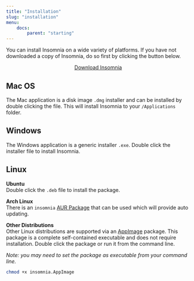 ```yaml
---
title: "Installation"
slug: "installation"
menu:
    docs:
        parent: "starting"
---
```


You can install Insomnia on a wide variety of platforms. If you have not downloaded a copy of
Insomnia, do so first by clicking the button below.

<p style="text-align:center">
<a class="button __download-link" href="/download">Download Insomnia</a>
</p>


## Mac OS

The Mac application is a disk image `.dmg` installer and can be installed by
double clicking the file. This will install Insomnia to your `/Applications` folder.


## Windows

The Windows application is a generic installer `.exe`. Double click the installer file to install
Insomnia.


## Linux

**Ubuntu**<br>
Double click the `.deb` file to install the package.


**Arch Linux**<br>
There is an `insomnia` [AUR Package](https://aur.archlinux.org/packages/insomnia) that can be
used which will provide auto updating.


**Other Distributions**<br>
Other Linux distributions are supported via an [AppImage](http://appimage.org/) package. This 
package is a complete self-contained executable and does not require installation. Double click
the package or run it from the command line.

_Note: you may need to set the package as executable from your command line._

```bash
chmod +x insomnia.AppImage
```
